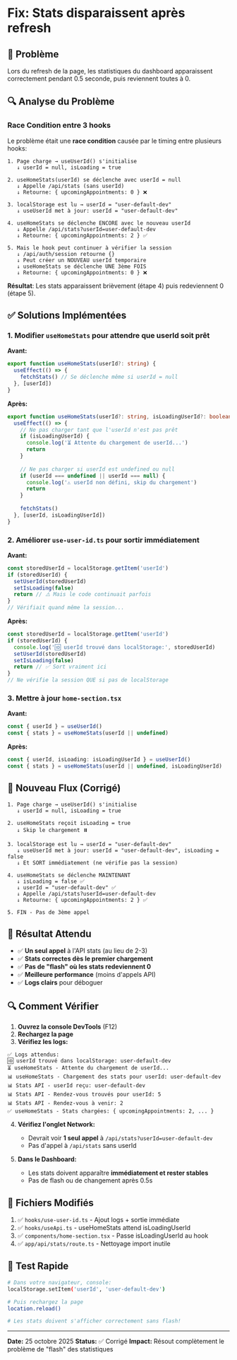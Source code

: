 # Fix: Stats disparaissent après refresh

## 🔴 Problème

Lors du refresh de la page, les statistiques du dashboard apparaissent correctement pendant 0.5 seconde, puis reviennent toutes à 0.

## 🔍 Analyse du Problème

### Race Condition entre 3 hooks

Le problème était une **race condition** causée par le timing entre plusieurs hooks:

```
1. Page charge → useUserId() s'initialise
   ↓ userId = null, isLoading = true
   
2. useHomeStats(userId) se déclenche avec userId = null
   ↓ Appelle /api/stats (sans userId)
   ↓ Retourne: { upcomingAppointments: 0 } ❌
   
3. localStorage est lu → userId = "user-default-dev"
   ↓ useUserId met à jour: userId = "user-default-dev"
   
4. useHomeStats se déclenche ENCORE avec le nouveau userId
   ↓ Appelle /api/stats?userId=user-default-dev
   ↓ Retourne: { upcomingAppointments: 2 } ✅
   
5. Mais le hook peut continuer à vérifier la session
   ↓ /api/auth/session retourne {}
   ↓ Peut créer un NOUVEAU userId temporaire
   ↓ useHomeStats se déclenche UNE 3ème FOIS
   ↓ Retourne: { upcomingAppointments: 0 } ❌
```

**Résultat**: Les stats apparaissent brièvement (étape 4) puis redeviennent 0 (étape 5).

## ✅ Solutions Implémentées

### 1. Modifier `useHomeStats` pour attendre que userId soit prêt

**Avant:**
```typescript
export function useHomeStats(userId?: string) {
  useEffect(() => {
    fetchStats() // Se déclenche même si userId = null
  }, [userId])
}
```

**Après:**
```typescript
export function useHomeStats(userId?: string, isLoadingUserId?: boolean) {
  useEffect(() => {
    // Ne pas charger tant que l'userId n'est pas prêt
    if (isLoadingUserId) {
      console.log('⏳ Attente du chargement de userId...')
      return
    }
    
    // Ne pas charger si userId est undefined ou null
    if (userId === undefined || userId === null) {
      console.log('⚠️ userId non défini, skip du chargement')
      return
    }
    
    fetchStats()
  }, [userId, isLoadingUserId])
}
```

### 2. Améliorer `use-user-id.ts` pour sortir immédiatement

**Avant:**
```typescript
const storedUserId = localStorage.getItem('userId')
if (storedUserId) {
  setUserId(storedUserId)
  setIsLoading(false)
  return // ⚠️ Mais le code continuait parfois
}
// Vérifiait quand même la session...
```

**Après:**
```typescript
const storedUserId = localStorage.getItem('userId')
if (storedUserId) {
  console.log('🆔 userId trouvé dans localStorage:', storedUserId)
  setUserId(storedUserId)
  setIsLoading(false)
  return // ✅ Sort vraiment ici
}
// Ne vérifie la session QUE si pas de localStorage
```

### 3. Mettre à jour `home-section.tsx`

**Avant:**
```typescript
const { userId } = useUserId()
const { stats } = useHomeStats(userId || undefined)
```

**Après:**
```typescript
const { userId, isLoading: isLoadingUserId } = useUserId()
const { stats } = useHomeStats(userId || undefined, isLoadingUserId)
```

## 🔄 Nouveau Flux (Corrigé)

```
1. Page charge → useUserId() s'initialise
   ↓ userId = null, isLoading = true
   
2. useHomeStats reçoit isLoading = true
   ↓ Skip le chargement ⏸️
   
3. localStorage est lu → userId = "user-default-dev"
   ↓ useUserId met à jour: userId = "user-default-dev", isLoading = false
   ↓ Et SORT immédiatement (ne vérifie pas la session)
   
4. useHomeStats se déclenche MAINTENANT
   ↓ isLoading = false ✅
   ↓ userId = "user-default-dev" ✅
   ↓ Appelle /api/stats?userId=user-default-dev
   ↓ Retourne: { upcomingAppointments: 2 } ✅
   
5. FIN - Pas de 3ème appel
```

## 🎯 Résultat Attendu

- ✅ **Un seul appel** à l'API stats (au lieu de 2-3)
- ✅ **Stats correctes dès le premier chargement**
- ✅ **Pas de "flash" où les stats redeviennent 0**
- ✅ **Meilleure performance** (moins d'appels API)
- ✅ **Logs clairs** pour déboguer

## 🔍 Comment Vérifier

1. **Ouvrez la console DevTools** (F12)
2. **Rechargez la page**
3. **Vérifiez les logs:**

```
✅ Logs attendus:
🆔 userId trouvé dans localStorage: user-default-dev
⏳ useHomeStats - Attente du chargement de userId...
📊 useHomeStats - Chargement des stats pour userId: user-default-dev
📊 Stats API - userId reçu: user-default-dev
📊 Stats API - Rendez-vous trouvés pour userId: 5
📊 Stats API - Rendez-vous à venir: 2
✅ useHomeStats - Stats chargées: { upcomingAppointments: 2, ... }
```

4. **Vérifiez l'onglet Network:**
   - Devrait voir **1 seul appel** à `/api/stats?userId=user-default-dev`
   - Pas d'appel à `/api/stats` sans userId

5. **Dans le Dashboard:**
   - Les stats doivent apparaître **immédiatement et rester stables**
   - Pas de flash ou de changement après 0.5s

## 📝 Fichiers Modifiés

1. ✅ `hooks/use-user-id.ts` - Ajout logs + sortie immédiate
2. ✅ `hooks/useApi.ts` - useHomeStats attend isLoadingUserId
3. ✅ `components/home-section.tsx` - Passe isLoadingUserId au hook
4. ✅ `app/api/stats/route.ts` - Nettoyage import inutile

## 🚀 Test Rapide

```bash
# Dans votre navigateur, console:
localStorage.setItem('userId', 'user-default-dev')

# Puis rechargez la page
location.reload()

# Les stats doivent s'afficher correctement sans flash!
```

---

**Date:** 25 octobre 2025
**Status:** ✅ Corrigé
**Impact:** Résout complètement le problème de "flash" des statistiques
